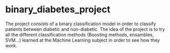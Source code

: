 # binary_diabetes_project

The project consists of a binary classification model in order to classify patients between diabetic and non-diabetic. The idea of the project is to try all the different classification methods (Boosting methods, ensambles, SVM...) learned at the Machine Learning subject in order to see how they work. 
